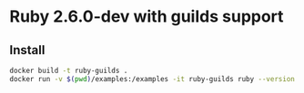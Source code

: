 # Ruby 2.6.0-dev with guilds support 
## Install
```bash
docker build -t ruby-guilds .
docker run -v $(pwd)/examples:/examples -it ruby-guilds ruby --version
```

